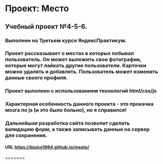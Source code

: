 # Проект: Место
## Учебный проект №4-5-6.
### Выполнен на Третьем курсе ЯндексПрактикум.
### Проект рассказывает о местах в которых побывал пользователь. Он может выложить свои фотографии, которые могут лайкать другие пользователи. Карточки можно удалять и добавлять. Пользователь может изменить данные своего профиля.
### Проект выполнен с использованием технологий html/css/js
### Характерная особенность данного проекта - это прокачка мозга по js (и это было больно), но я справился!

### Дальнейшая разработка сайта позволит сделать валидацию форм, а также записывать данные на сервер для сохранения.

#### URL https://bjuice1984.github.io/mesto/
=======

